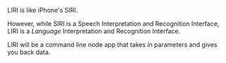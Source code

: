 LIRI is like iPhone's SIRI. 

However, while SIRI is a Speech Interpretation and Recognition Interface, LIRI is a _Language_ Interpretation and Recognition Interface. 

LIRI will be a command line node app that takes in parameters and gives you back data.
